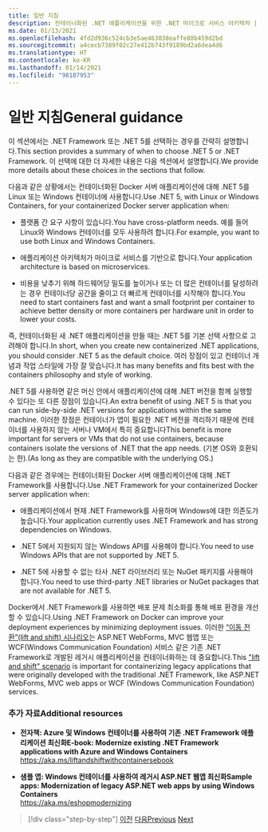```yaml
---
title: 일반 지침
description: 컨테이너화된 .NET 애플리케이션을 위한 .NET 마이크로 서비스 아키텍처 | 일반 지침
ms.date: 01/13/2021
ms.openlocfilehash: 4fd2d936c524cb3e5ae463038eaffe88b459d2bd
ms.sourcegitcommit: a4cecb7389f02c27e412b743f9189bd2a6dea4d6
ms.translationtype: HT
ms.contentlocale: ko-KR
ms.lasthandoff: 01/14/2021
ms.locfileid: "98187953"
---
```

# <a name="general-guidance"></a><span data-ttu-id="a3d66-103">일반 지침</span><span class="sxs-lookup"><span data-stu-id="a3d66-103">General guidance</span></span>

<span data-ttu-id="a3d66-104">이 섹션에서는 .NET Framework 또는 .NET 5를 선택하는 경우를 간략히 설명합니다.</span><span class="sxs-lookup"><span data-stu-id="a3d66-104">This section provides a summary of when to choose .NET 5 or .NET Framework.</span></span> <span data-ttu-id="a3d66-105">이 선택에 대한 더 자세한 내용은 다음 섹션에서 설명합니다.</span><span class="sxs-lookup"><span data-stu-id="a3d66-105">We provide more details about these choices in the sections that follow.</span></span>

<span data-ttu-id="a3d66-106">다음과 같은 상황에서는 컨테이너화된 Docker 서버 애플리케이션에 대해 .NET 5를 Linux 또는 Windows 컨테이너에 사용합니다.</span><span class="sxs-lookup"><span data-stu-id="a3d66-106">Use .NET 5, with Linux or Windows Containers, for your containerized Docker server application when:</span></span>

- <span data-ttu-id="a3d66-107">플랫폼 간 요구 사항이 있습니다.</span><span class="sxs-lookup"><span data-stu-id="a3d66-107">You have cross-platform needs.</span></span> <span data-ttu-id="a3d66-108">예를 들어 Linux와 Windows 컨테이너를 모두 사용하려 합니다.</span><span class="sxs-lookup"><span data-stu-id="a3d66-108">For example, you want to use both Linux and Windows Containers.</span></span>

- <span data-ttu-id="a3d66-109">애플리케이션 아키텍처가 마이크로 서비스를 기반으로 합니다.</span><span class="sxs-lookup"><span data-stu-id="a3d66-109">Your application architecture is based on microservices.</span></span>

- <span data-ttu-id="a3d66-110">비용을 낮추기 위해 하드웨어당 밀도를 높이거나 또는 더 많은 컨테이너를 달성하려는 경우 컨테이너당 공간을 줄이고 더 빠르게 컨테이너를 시작해야 합니다.</span><span class="sxs-lookup"><span data-stu-id="a3d66-110">You need to start containers fast and want a small footprint per container to achieve better density or more containers per hardware unit in order to lower your costs.</span></span>

<span data-ttu-id="a3d66-111">즉, 컨테이너화된 새 .NET 애플리케이션을 만들 때는 .NET 5를 기본 선택 사항으로 고려해야 합니다.</span><span class="sxs-lookup"><span data-stu-id="a3d66-111">In short, when you create new containerized .NET applications, you should consider .NET 5 as the default choice.</span></span> <span data-ttu-id="a3d66-112">여러 장점이 있고 컨테이너 개념과 작업 스타일에 가장 잘 맞습니다.</span><span class="sxs-lookup"><span data-stu-id="a3d66-112">It has many benefits and fits best with the containers philosophy and style of working.</span></span>

<span data-ttu-id="a3d66-113">.NET 5를 사용하면 같은 머신 안에서 애플리케이션에 대해 .NET 버전을 함께 실행할 수 있다는 또 다른 장점이 있습니다.</span><span class="sxs-lookup"><span data-stu-id="a3d66-113">An extra benefit of using .NET 5 is that you can run side-by-side .NET versions for applications within the same machine.</span></span> <span data-ttu-id="a3d66-114">이러한 장점은 컨테이너가 앱이 필요한 .NET 버전을 격리하기 때문에 컨테이너를 사용하지 않는 서버나 VM에서 특히 중요합니다</span><span class="sxs-lookup"><span data-stu-id="a3d66-114">This benefit is more important for servers or VMs that do not use containers, because containers isolate the versions of .NET that the app needs.</span></span> <span data-ttu-id="a3d66-115">(기본 OS와 호환되는 한).</span><span class="sxs-lookup"><span data-stu-id="a3d66-115">(As long as they are compatible with the underlying OS.)</span></span>

<span data-ttu-id="a3d66-116">다음과 같은 경우에는 컨테이너화된 Docker 서버 애플리케이션에 대해 .NET Framework를 사용합니다.</span><span class="sxs-lookup"><span data-stu-id="a3d66-116">Use .NET Framework for your containerized Docker server application when:</span></span>

- <span data-ttu-id="a3d66-117">애플리케이션에서 현재 .NET Framework를 사용하며 Windows에 대한 의존도가 높습니다.</span><span class="sxs-lookup"><span data-stu-id="a3d66-117">Your application currently uses .NET Framework and has strong dependencies on Windows.</span></span>

- <span data-ttu-id="a3d66-118">.NET 5에서 지원되지 않는 Windows API를 사용해야 합니다.</span><span class="sxs-lookup"><span data-stu-id="a3d66-118">You need to use Windows APIs that are not supported by .NET 5.</span></span>

- <span data-ttu-id="a3d66-119">.NET 5에 사용할 수 없는 타사 .NET 라이브러리 또는 NuGet 패키지를 사용해야 합니다.</span><span class="sxs-lookup"><span data-stu-id="a3d66-119">You need to use third-party .NET libraries or NuGet packages that are not available for .NET 5.</span></span>

<span data-ttu-id="a3d66-120">Docker에서 .NET Framework를 사용하면 배포 문제 최소화를 통해 배포 환경을 개선할 수 있습니다.</span><span class="sxs-lookup"><span data-stu-id="a3d66-120">Using .NET Framework on Docker can improve your deployment experiences by minimizing deployment issues.</span></span> <span data-ttu-id="a3d66-121">이러한 [“이동 전환”(lift and shift) 시나리오](https://aka.ms/liftandshiftwithcontainersebook)는 ASP.NET WebForms, MVC 웹앱 또는 WCF(Windows Communication Foundation) 서비스 같은 기존 .NET Framework로 개발된 레거시 애플리케이션을 컨테이너화하는 데 중요합니다.</span><span class="sxs-lookup"><span data-stu-id="a3d66-121">This ["lift and shift" scenario](https://aka.ms/liftandshiftwithcontainersebook) is important for containerizing legacy applications that were originally developed with the traditional .NET Framework, like ASP.NET WebForms, MVC web apps or WCF (Windows Communication Foundation) services.</span></span>

### <a name="additional-resources"></a><span data-ttu-id="a3d66-122">추가 자료</span><span class="sxs-lookup"><span data-stu-id="a3d66-122">Additional resources</span></span>

- <span data-ttu-id="a3d66-123">**전자책: Azure 및 Windows 컨테이너를 사용하여 기존 .NET Framework 애플리케이션 최신화**</span><span class="sxs-lookup"><span data-stu-id="a3d66-123">**E-book: Modernize existing .NET Framework applications with Azure and Windows Containers**</span></span>  
    <https://aka.ms/liftandshiftwithcontainersebook>

- <span data-ttu-id="a3d66-124">**샘플 앱: Windows 컨테이너를 사용하여 레거시 ASP.NET 웹앱 최신화**</span><span class="sxs-lookup"><span data-stu-id="a3d66-124">**Sample apps: Modernization of legacy ASP.NET web apps by using Windows Containers**</span></span>  
    <https://aka.ms/eshopmodernizing>

>[!div class="step-by-step"]
><span data-ttu-id="a3d66-125">[이전](index.md)
>[다음](net-core-container-scenarios.md)</span><span class="sxs-lookup"><span data-stu-id="a3d66-125">[Previous](index.md)
[Next](net-core-container-scenarios.md)</span></span>

